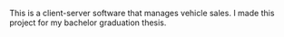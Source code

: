 This is a client-server software that manages vehicle sales. 
I made this project for my bachelor graduation thesis.
